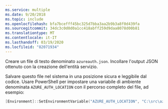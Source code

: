```yaml
---
ms.service: multiple
ms.date: 9/20/2018
ms.topic: include
ms.openlocfilehash: bfa7bcefff45bc325d7bba3aa2b9b3a8f0d439fa
ms.sourcegitcommit: 34dc3c0d0d0a1cc418abff259d9daa8078d00b81
ms.translationtype: MT
ms.contentlocale: it-IT
ms.lasthandoff: 03/19/2020
ms.locfileid: "82071934"
---
```

Creare un file di testo denominato `azureauth.json`. Incollare l'output JSON ottenuto con la creazione dell'entità servizio.

Salvare questo file nel sistema in una posizione sicura e leggibile dal codice. Usare PowerShell per impostare una variabile di ambiente denominata `AZURE_AUTH_LOCATION` con il percorso completo del file, ad esempio:

```powershell
[Environment]::SetEnvironmentVariable("AZURE_AUTH_LOCATION", "C:\src\azureauth.json", "User")
```
